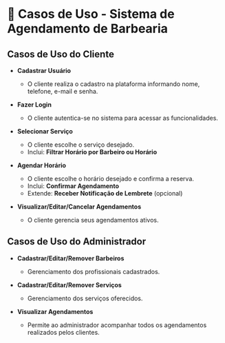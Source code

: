# 🎯 Casos de Uso - Sistema de Agendamento de Barbearia

## Casos de Uso do Cliente

- **Cadastrar Usuário**
  - O cliente realiza o cadastro na plataforma informando nome, telefone, e-mail e senha.

- **Fazer Login**
  - O cliente autentica-se no sistema para acessar as funcionalidades.

- **Selecionar Serviço**
  - O cliente escolhe o serviço desejado.
  - Inclui: **Filtrar Horário por Barbeiro ou Horário**

- **Agendar Horário**
  - O cliente escolhe o horário desejado e confirma a reserva.
  - Inclui: **Confirmar Agendamento**
  - Extende: **Receber Notificação de Lembrete** (opcional)

- **Visualizar/Editar/Cancelar Agendamentos**
  - O cliente gerencia seus agendamentos ativos.

## Casos de Uso do Administrador

- **Cadastrar/Editar/Remover Barbeiros**
  - Gerenciamento dos profissionais cadastrados.

- **Cadastrar/Editar/Remover Serviços**
  - Gerenciamento dos serviços oferecidos.

- **Visualizar Agendamentos**
  - Permite ao administrador acompanhar todos os agendamentos realizados pelos clientes.
